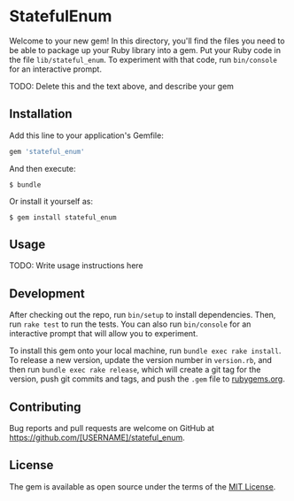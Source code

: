 # StatefulEnum

Welcome to your new gem! In this directory, you'll find the files you need to be able to package up your Ruby library into a gem. Put your Ruby code in the file `lib/stateful_enum`. To experiment with that code, run `bin/console` for an interactive prompt.

TODO: Delete this and the text above, and describe your gem

## Installation

Add this line to your application's Gemfile:

```ruby
gem 'stateful_enum'
```

And then execute:

    $ bundle

Or install it yourself as:

    $ gem install stateful_enum

## Usage

TODO: Write usage instructions here

## Development

After checking out the repo, run `bin/setup` to install dependencies. Then, run `rake test` to run the tests. You can also run `bin/console` for an interactive prompt that will allow you to experiment.

To install this gem onto your local machine, run `bundle exec rake install`. To release a new version, update the version number in `version.rb`, and then run `bundle exec rake release`, which will create a git tag for the version, push git commits and tags, and push the `.gem` file to [rubygems.org](https://rubygems.org).

## Contributing

Bug reports and pull requests are welcome on GitHub at https://github.com/[USERNAME]/stateful_enum.


## License

The gem is available as open source under the terms of the [MIT License](http://opensource.org/licenses/MIT).

